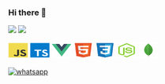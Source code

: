 ### Hi there 👋

<div>
  <img height="180em" src="https://github-readme-stats.vercel.app/api?username=goodbyte&show_icons=true&theme=dark&include_all_commits=true&count_private=true" />
  <img height="180em" src="https://github-readme-stats.vercel.app/api/top-langs/?username=goodbyte&layout=compact&langs_count=16&theme=dark" />
</div>
<br>
<div>
  <img src="https://raw.githubusercontent.com/devicons/devicon/master/icons/javascript/javascript-original.svg" alt="javascript" height="30" width="40">
  <img src="https://raw.githubusercontent.com/devicons/devicon/master/icons/typescript/typescript-original.svg" alt="typescript" height="30" width="40">
  <img src="https://raw.githubusercontent.com/devicons/devicon/master/icons/vuejs/vuejs-original.svg" alt="vuejs" height="30" width="40">
  <img src="https://raw.githubusercontent.com/devicons/devicon/master/icons/html5/html5-original.svg" alt="html5" height="30" width="40">
  <img src="https://raw.githubusercontent.com/devicons/devicon/master/icons/css3/css3-original.svg" alt="css3" height="30" width="40">
  <img src="https://raw.githubusercontent.com/devicons/devicon/master/icons/nodejs/nodejs-original.svg" alt="nodejs" height="30" width="40">
  <img src="https://raw.githubusercontent.com/devicons/devicon/master/icons/mongodb/mongodb-original.svg" alt="mongodb" height="30" width="40">
</div>
<br>
<div>
  <a href="https://wa.me/59896597844" target="_blank">
    <img src="https://img.shields.io/badge/WhatsApp-25D366?style=for-the-badge&logo=whatsapp&logoColor=white" alt="whatsapp" />
  </a>
</div>
